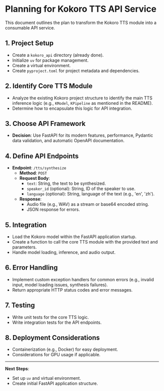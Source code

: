 # Planning for Kokoro TTS API Service

This document outlines the plan to transform the Kokoro TTS module into a consumable API service.

## 1. Project Setup
- Create a `kokoro_api` directory (already done).
- Initialize `uv` for package management.
- Create a virtual environment.
- Create `pyproject.toml` for project metadata and dependencies.

## 2. Identify Core TTS Module
- Analyze the existing Kokoro project structure to identify the main TTS inference logic (e.g., `KModel`, `KPipeline` as mentioned in the README).
- Determine how to encapsulate this logic for API integration.

## 3. Choose API Framework
- **Decision**: Use FastAPI for its modern features, performance, Pydantic data validation, and automatic OpenAPI documentation.

## 4. Define API Endpoints
- **Endpoint**: `/tts/synthesize`
  - **Method**: `POST`
  - **Request Body**:
    - `text`: String, the text to be synthesized.
    - `speaker_id` (optional): String, ID of the speaker to use.
    - `language` (optional): String, language of the text (e.g., 'en', 'zh').
  - **Response**:
    - Audio file (e.g., WAV) as a stream or base64 encoded string.
    - JSON response for errors.

## 5. Integration
- Load the Kokoro model within the FastAPI application startup.
- Create a function to call the core TTS module with the provided text and parameters.
- Handle model loading, inference, and audio output.

## 6. Error Handling
- Implement custom exception handlers for common errors (e.g., invalid input, model loading issues, synthesis failures).
- Return appropriate HTTP status codes and error messages.

## 7. Testing
- Write unit tests for the core TTS logic.
- Write integration tests for the API endpoints.

## 8. Deployment Considerations
- Containerization (e.g., Docker) for easy deployment.
- Considerations for GPU usage if applicable.

---
**Next Steps**:
- Set up `uv` and virtual environment.
- Create initial FastAPI application structure.
